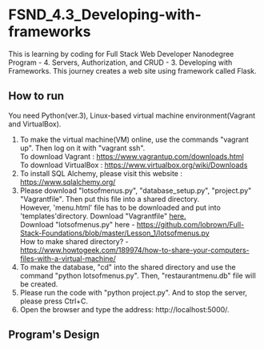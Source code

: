 # FSND_4.3_Developing-with-frameworks
This is learning by coding for Full Stack Web Developer Nanodegree Program - 4. Servers, Authorization, and CRUD - 3. Developing with Frameworks. 
This journey creates a web site using framework called Flask.

## How to run
You need Python(ver.3), Linux-based virtual machine environment(Vagrant and VirtualBox).
  1. To make the virtual machine(VM) online, use the commands "vagrant up". Then log on it with "vagrant ssh".</br>
    To download Vagrant : https://www.vagrantup.com/downloads.html </br>
    To download VirtualBox : https://www.virtualbox.org/wiki/Downloads
  2. To install SQL Alchemy, please visit this website : https://www.sqlalchemy.org/
  3. Please download "lotsofmenus.py", "database_setup.py", "project.py" "Vagrantfile". Then put this file into a shared directory.</br>
  However, 'menu.html' file has to be downloaded and put into 'templates'directory.
    Download "Vagrantfile" <a href='https://github.com/Mina-C/FSND_4.2_Making_Web_Server'>here.</a> </br>
    Download "lotsofmenus.py" here - https://github.com/lobrown/Full-Stack-Foundations/blob/master/Lesson_1/lotsofmenus.py </br>
    How to make shared directory? - https://www.howtogeek.com/189974/how-to-share-your-computers-files-with-a-virtual-machine/
  4. To make the database, "cd" into the shared directory and use the command "python lotsofmenus.py". Then, "restaurantmenu.db" file will be created.</br>
  5. Please run the code with "python project.py". And to stop the server, please press Ctrl+C.
  6. Open the browser and type the address: http://localhost:5000/.
  
## Program's Design
